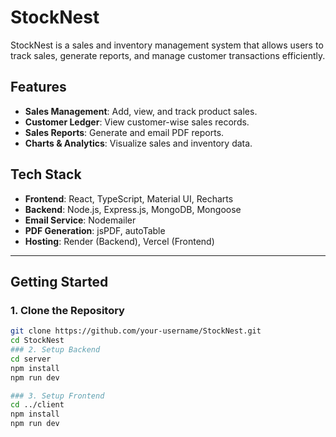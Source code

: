 # StockNest

StockNest is a sales and inventory management system that allows users to track sales, generate reports, and manage customer transactions efficiently.

## Features

- **Sales Management**: Add, view, and track product sales.
- **Customer Ledger**: View customer-wise sales records.
- **Sales Reports**: Generate and email PDF reports.
- **Charts & Analytics**: Visualize sales and inventory data.

## Tech Stack

- **Frontend**: React, TypeScript, Material UI, Recharts
- **Backend**: Node.js, Express.js, MongoDB, Mongoose
- **Email Service**: Nodemailer
- **PDF Generation**: jsPDF, autoTable
- **Hosting**: Render (Backend), Vercel (Frontend)

---

## Getting Started

### 1. Clone the Repository

```sh
git clone https://github.com/your-username/StockNest.git
cd StockNest
### 2. Setup Backend
cd server
npm install
npm run dev

### 3. Setup Frontend
cd ../client
npm install
npm run dev
